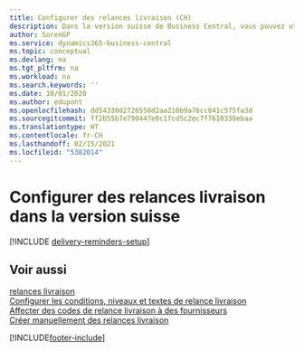 ```yaml
---
title: Configurer des relances livraison (CH)
description: Dans la version suisse de Business Central, vous pouvez utiliser des relances livraison achat pour rappeler aux fournisseurs les livraisons en retard.
author: SorenGP
ms.service: dynamics365-business-central
ms.topic: conceptual
ms.devlang: na
ms.tgt_pltfrm: na
ms.workload: na
ms.search.keywords: ''
ms.date: 10/01/2020
ms.author: edupont
ms.openlocfilehash: dd54330d2726558d2aa210b9a76cc841c575fa3d
ms.sourcegitcommit: ff2b55b7e790447e0c1fcd5c2ec7f7610338ebaa
ms.translationtype: HT
ms.contentlocale: fr-CH
ms.lasthandoff: 02/15/2021
ms.locfileid: "5382014"
---
```

# <a name="set-up-delivery-reminders-in-the-swiss-version"></a>Configurer des relances livraison dans la version suisse

[!INCLUDE [delivery-reminders-setup](../includes/ATCHDE/delivery-reminders-setup.md)]

## <a name="see-also"></a>Voir aussi

[relances livraison](delivery-reminders.md)  
[Configurer les conditions, niveaux et textes de relance livraison](how-to-set-up-delivery-reminder-terms-levels-and-text.md)  
[Affecter des codes de relance livraison à des fournisseurs](how-to-assign-delivery-reminder-codes-to-vendors.md)  
[Créer manuellement des relances livraison](how-to-create-delivery-reminders-manually.md)


[!INCLUDE[footer-include](../../includes/footer-banner.md)]